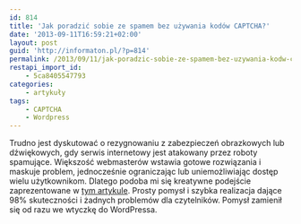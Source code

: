 ```yaml
---
id: 814
title: 'Jak poradzić sobie ze spamem bez używania kodów CAPTCHA?'
date: '2013-09-11T16:59:21+02:00'
layout: post
guid: 'http://informaton.pl/?p=814'
permalink: /2013/09/11/jak-poradzic-sobie-ze-spamem-bez-uzywania-kodw-captcha/
restapi_import_id:
    - 5ca8405547793
categories:
    - artykuły
tags:
    - CAPTCHA
    - Wordpress
---
```


Trudno jest dyskutować o rezygnowaniu z zabezpieczeń obrazkowych lub dźwiękowych, gdy serwis internetowy jest atakowany przez roboty spamujące. Większość webmasterów wstawia gotowe rozwiązania i maskuje problem, jednocześnie ograniczając lub uniemożliwiając dostęp wielu użytkownikom. Dlatego podoba mi się kreatywne podejście zaprezentowane w [tym artykule](http://daniemon.com/blog/block-comment-spam-without-captchas/). Prosty pomysł i szybka realizacja dające 98% skuteczności i żadnych problemów dla czytelników. Pomysł zamienił się od razu we wtyczkę do WordPressa.